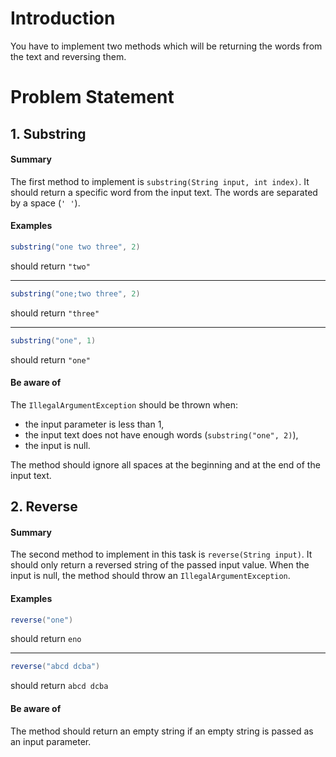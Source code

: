 # Introduction

You have to implement two methods which will be returning the words from the text and reversing them.

# Problem Statement

## 1. Substring

#### Summary
The first method to implement is `substring(String input, int index)`. It should return a specific word from the input text. The words are separated by a space (`' '`).

#### Examples
```java
substring("one two three", 2)
``` 
should return `"two"`

--------


```java
substring("one;two three", 2)
```
should return `"three"`

----------

```java
substring("one", 1)
```

should return `"one"`

#### Be aware of

The `IllegalArgumentException` should be thrown when:
* the input parameter is less than 1,
* the input text does not have enough words (`substring("one", 2)`),
* the input is null.

The method should ignore all spaces at the beginning and at the end of the input text.


## 2. Reverse

#### Summary
The second method to implement in this task is `reverse(String input)`. It should only return a reversed string of the passed input value.
When the input is null, the method should throw an `IllegalArgumentException`.

#### Examples
```java
reverse("one")
```
should return `eno`

--------

```java
reverse("abcd dcba")
```
should return `abcd dcba`

#### Be aware of

The method should return an empty string if an empty string is passed as an input parameter.
